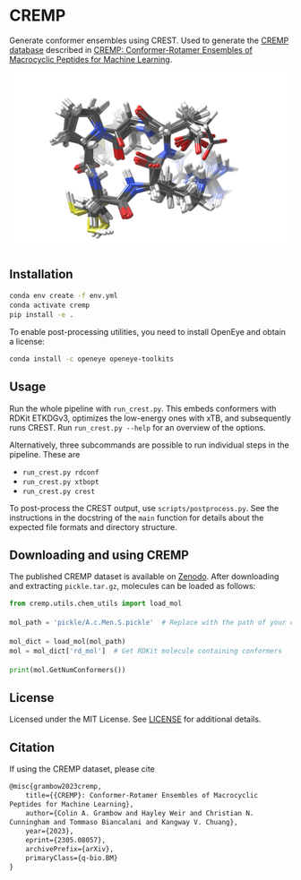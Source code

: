 # CREMP

Generate conformer ensembles using CREST. Used to generate the [CREMP database](https://zenodo.org/doi/10.5281/zenodo.7931444) described in [CREMP: Conformer-Rotamer Ensembles of Macrocyclic Peptides for Machine Learning](https://arxiv.org/abs/2305.08057).

![cover](assets/cremp.png)

## Installation

```bash
conda env create -f env.yml
conda activate cremp
pip install -e .
```

To enable post-processing utilities, you need to install OpenEye and obtain a license:
```bash
conda install -c openeye openeye-toolkits
```

## Usage

Run the whole pipeline with `run_crest.py`. This embeds conformers with RDKit ETKDGv3, optimizes the low-energy ones with xTB, and subsequently runs CREST. Run `run_crest.py --help` for an overview of the options.

Alternatively, three subcommands are possible to run individual steps in the pipeline. These are

- `run_crest.py rdconf`
- `run_crest.py xtbopt`
- `run_crest.py crest`

To post-process the CREST output, use `scripts/postprocess.py`. See the instructions in the docstring of the `main` function for details about the expected file formats and directory structure.

## Downloading and using CREMP

The published CREMP dataset is available on [Zenodo](https://zenodo.org/doi/10.5281/zenodo.7931444). After downloading and extracting `pickle.tar.gz`, molecules can be loaded as follows:

```python
from cremp.utils.chem_utils import load_mol

mol_path = 'pickle/A.c.Men.S.pickle'  # Replace with the path of your choice

mol_dict = load_mol(mol_path)
mol = mol_dict['rd_mol']  # Get RDKit molecule containing conformers

print(mol.GetNumConformers())
```

## License

Licensed under the MIT License. See [LICENSE](LICENSE) for additional details.

## Citation

If using the CREMP dataset, please cite

```
@misc{grambow2023cremp,
    title={{CREMP}: Conformer-Rotamer Ensembles of Macrocyclic Peptides for Machine Learning}, 
    author={Colin A. Grambow and Hayley Weir and Christian N. Cunningham and Tommaso Biancalani and Kangway V. Chuang},
    year={2023},
    eprint={2305.08057},
    archivePrefix={arXiv},
    primaryClass={q-bio.BM}
}
```

